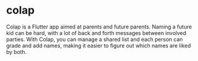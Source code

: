 # colap

Colap is a Flutter app aimed at parents and future parents. Naming a future kid can be hard, with a lot of back and forth messages between involved parties. With Colap, you can manage a shared list and each person can grade and add names, making it easier to figure out which names are liked by both.

